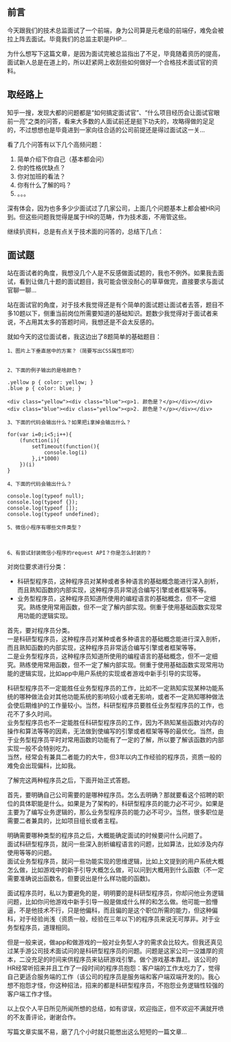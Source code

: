 ## 前言

今天跟我们的技术总监面试了一个前端，身为公司算是元老级的前端仔，难免会被拉上阵去面试。毕竟我们的总监主职是PHP...

为什么想写下这篇文章，是因为面试完被总监指出了不足，毕竟随着资历的提高，面试新人总是在道上的，所以赶紧网上收刮些如何做好一个合格技术面试官的资料。

## 取经路上

知乎一搜，发现大都的问题都是“如何搞定面试官”、“什么项目经历会让面试官眼前一亮”之类的问答，看来大多数的人面试前还是挺下功夫的，攻略得做的足足的，不过想想也是毕竟进到一家向往合适的公司前提还是得过面试这一关...

看了几个问答有以下几个高频问题：

1. 简单介绍下你自己（基本都会问）
2. 你的性格优缺点？
3. 你对加班的看法？
4. 你有什么了解的吗？
5. 。。。

深有体会，因为也多多少少面试过了几家公司，上面几个问题基本上都会被HR问到。但这些问题我觉得是属于HR的范畴，作为技术面，不用管这些。

继续扒资料，总是有点关于技术面的问答的，总结下几点：

## 面试题

站在面试者的角度，我想没几个人是不反感做面试题的，我也不例外。如果我去面试，看到让做几十题的面试题目，我可能会很没耐心的草草做完，直接要求与面试官聊一聊...

站在面试官的角度，对于技术我觉得还是有个简单的面试题让面试者去答，题目不多10题以下，侧重当前岗位所需要知道的基础知识。题数少我觉得对于面试者来说，不占用其太多的答题时间，我想还是不会太反感的。

就如今天的这位面试者，我这边出了8题简单的基础题目：

```
1、图片上下垂直居中的方案？（简要写出CSS属性即可）


2、下面的例子输出的是啥颜色？

.yellow p { color: yellow; }
.blue p { color: blue; }

<div class="yellow"><div class="blue"><p>1. 颜色是？</p></div></div>
<div class="blue"><div class="yellow"><p>2. 颜色是？</p></div></div>

3、下面的代码会输出什么？如果把i拿掉会输出什么？

for(var i=0;i<5;i++){
    (function(i){
        setTimeout(function(){
            console.log(i)
        },i*1000)
    })(i)
}

4、下面的代码会输出什么？

console.log(typeof null);
console.log(typeof {});
console.log(typeof []);	
console.log(typeof undefined);

5、微信小程序有哪些文件类型？



6、有尝试封装微信小程序的request API？你是怎么封装的？

```



对岗位要求进行分类：

- 科研型程序员，这种程序员对某种或者多种语言的基础概念能进行深入剖析，而且熟知函数的内部实现，这种程序员非常适合编写引擎或者框架等等。
- 业务型程序员，这种程序员知道所使用的编程语言的基础概念，但不一定细究。熟练使用常用函数，但不一定了解内部实现。侧重于使用基础函数实现常用功能的逻辑实现。



首先，要对程序员分类。<br>    一是科研型程序员，这种程序员对某种或者多种语言的基础概念能进行深入剖析，而且熟知函数的内部实现，这种程序员非常适合编写引擎或者框架等等。<br>    二是业务型程序员，这种程序员知道所使用的编程语言的基础概念，但不一定细究。熟练使用常用函数，但不一定了解内部实现。侧重于使用基础函数实现常用功能的逻辑实现，比如app中用户系统的实现或者游戏中新手引导的实现等。</p><p>    科研型程序员不一定能胜任业务型程序员的工作，比如不一定熟知实现某种功能系统的哪种做法会对其他功能系统的影响较小或者无影响，或者不一定熟知哪种做法会使后期维护的工作量较小。当然，科研型程序员要胜任业务型程序员的工作，也花不了多久时间。<br>    业务型程序员也不一定能胜任科研型程序员的工作，因为不熟知某些函数对内存的操作和算法等等的因素，无法做到使编写的引擎或者框架等等的最优化。当然，由于业务型程序员平时对常用函数的功能有了一定的了解，所以要了解该函数的内部实现一般不会特别吃力。<br>    当然，经常会有兼具二者能力的大牛，但3年以内工作经验的程序员，资质一般的难免会出现偏科，比如我。</p><p>    了解完这两种程序员之后，下面开始正式答题。</p><p>    首先，要明确自己公司需要的是哪种程序员。怎么去明确？那就要看这个招聘的职位的具体职能是什么。如果是为了架构的，科研型程序员的能力必不可少。如果是主要为了编写业务逻辑的，那么业务型程序员的能力必不可少。当然，很多职位是需要二者兼具的，比如项目组长或者主程。</p><p>    明确需要哪种类型的程序员之后，大概能确定面试的时候要问什么问题了。<br>    面试科研型程序员，就问一些深入剖析编程语言的问题，比如算法，比如涉及内存使用等等的问题。<br>    面试业务型程序员，就问一些功能实现的思维逻辑，比如上文提到的用户系统大概怎么做，比如游戏中的新手引导大概怎么做，可以问到大概用到什么函数（不一定需要准确说出函数名，但要说出是什么样功能的函数)。</p><p>    面试程序员时，私以为要避免的是，明明要的是科研型程序员，你却问他业务逻辑问题，比如你问他游戏中新手引导一般是做成什么样的和怎么做。他可能一脸懵逼，不是他技术不行，只是他偏科，而且偏的是这个职位所需的能力，但这种偏科，对于经验尚浅（资质一般，经验在三年以下)的程序员来说无可厚非。对于业务型程序员，道理相同。</p><p>    但是一般来说，做app和做游戏的一般对业务型人才的需求会比较大。但我还真见过某手游公司技术面试问的是科研型程序员的问题。问题是这家公司一没雄厚的资本，二没充足的时间来供程序员来钻研游戏引擎。做个游戏基本靠赶。该公司的HR经常听招来并且工作了一段时间的程序员抱怨：客户端的工作太吃力了，觉得自己更适合服务端的工作（该公司的程序员是服务端和客户端双端开发的)。我心想不抱怨才怪，你这种招法，招来的都是科研型程序员，不抱怨业务逻辑性较强的客户端工作才怪。</p>    以上仅个人平日所见所闻所想的总结，如有谬误，欢迎指正，但不欢迎不满就开喷的不友善评论，谢谢合作。</span>



写篇文章实属不易，磨了几个小时就只能憋出这么短短的一篇文章...